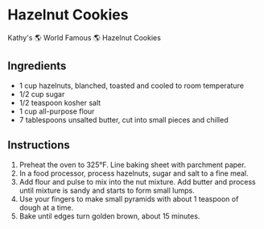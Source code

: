 # Hazelnut Cookies

Kathy's 🌎 World Famous 🌎 Hazelnut Cookies

## Ingredients

- 1 cup hazelnuts, blanched, toasted and cooled to room temperature
- 1/2 cup sugar
- 1/2 teaspoon kosher salt
- 1 cup all-purpose flour
- 7 tablespoons unsalted butter, cut into small pieces and chilled

## Instructions

1. Preheat the oven to 325&deg;F. Line baking sheet with parchment paper.
2. In a food processor, process hazelnuts, sugar and salt to a fine meal.
3. Add flour and pulse to mix into the nut mixture. Add butter and process until mixture is sandy and starts to form small lumps.
4. Use your fingers to make small pyramids with about 1 teaspoon of dough at a time.
5. Bake until edges turn golden brown, about 15 minutes.
